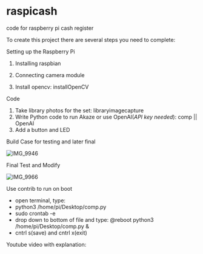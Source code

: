 # raspicash
code for raspberry pi cash register


To create this project there are several steps you need to complete:

Setting up the Raspberry Pi

  1. Installing raspbian
  
  2. Connecting camera module

  3. Install opencv: installOpenCV

   

Code

  1. Take library photos for the set: libraryimagecapture
  2. Write Python code to run Akaze or use OpenAI(*API key needed*): comp || OpenAI
  3. Add a button and LED





Build Case for testing and later final


![IMG_9946](https://github.com/kianteymouri/raspicash/assets/96223486/45181bdb-3ddf-40f8-a370-56ccd2923e0d)


Final Test and Modify

![IMG_9966](https://github.com/kianteymouri/raspicash/assets/96223486/63560f3c-58ce-4f24-ac55-4ae8688974c7)


Use contrib to run on boot
  - open terminal, type:
  - python3 /home/pi/Desktop/comp.py
  - sudo crontab -e
  - drop down to bottom of file and type: @reboot python3 /home/pi/Desktop/comp.py &
  - cntrl s(save) and cntrl x(exit)


Youtube video with explanation: 

